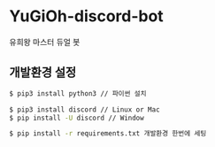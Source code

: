 # YuGiOh-discord-bot
유희왕 마스터 듀얼 봇

## 개발환경 설정
``` bash
$ pip3 install python3 // 파이썬 설치 

$ pip3 install discord // Linux or Mac
$ pip install -U discord // Window

$ pip install -r requirements.txt 개발환경 한번에 세팅
```
